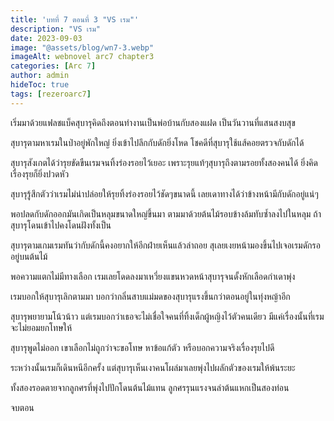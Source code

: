 ```yaml
---
title: 'บทที่ 7 ตอนที่ 3 "VS เรม"'
description: "VS เรม"
date: 2023-09-03
image: "@assets/blog/wn7-3.webp"
imageAlt: webnovel arc7 chapter3
categories: [Arc 7]
author: admin
hideToc: true
tags: [rezeroarc7]
---
```


เริ่มมาด้วยแฟลชแบ็คสุบารุคิดถึงตอนทำงานเป็นพ่อบ้านกับสองแฝด เป็นวันวานที่แสนสงบสุข

สุบารุตามหาเรมในป่าอยู่พักใหญ่ ยิ่งเข้าไปลึกกับดักยิ่งโหด โชคดีที่สุบารุใช้แส้คอยตรวจกับดักได้

สุบารุสังเกตได้ว่ารุยขัดขืนเรมจนทิ้งร่องรอยไว้เยอะ เพราะรุยแท้ๆสุบารุถึงตามรอยทั้งสองคนได้ ยิ่งคิดเรื่องรุยก็ยิ่งปวดหัว

สุบารุรู้สึกตัวว่าเรมไม่น่าปล่อยให้รุยทิ้งร่องรอยไว้ชัดๆขนาดนี้ เลยเดาทางได้ว่าข้างหน้ามีกับดักอยู่แน่ๆ

พอปลดกับดักออกมันเกิดเป็นหลุมขนาดใหญ่ขึ้นมา ตามมาด้วยต้นไม้รอบข้างล้มทับซ้ำลงไปในหลุม ถ้าสุบารุโดนเข้าไปคงโดนฝังทั้งเป็น

สุบารุตามเกมเรมทันว่ากับดักนี้คงอยากให้อีกฝ่ายเห็นแล้วล่าถอย สุเลยเงยหน้ามองขึ้นไปเจอเรมดักรออยู่บนต้นไม้

พอความแตกไม่มีทางเลือก เรมเลยโดดลงมาเหวี่ยงแขนหวดหน้าสุบารุจนดั้งหักเลือดกำเดาพุ่ง

เรมบอกให้สุบารุเลิกตามมา บอกว่ากลิ่นสาบแม่มดของสุบารุแรงขึ้นกว่าตอนอยู่ในทุ่งหญ้าอีก

สุบารุพยายามโน้วน้าว แต่เรมบอกว่าเธอจะไม่เชื่อใจคนที่ทิ้งเด็กผู้หญิงไว้ตัวคนเดียว มีแค่เรื่องนั้นที่เรมจะไม่ยอมยกโทษให้

สุบารุพูดไม่ออก เขาเลือกไม่ถูกว่าจะขอโทษ หาข้อแก้ตัว หรือบอกความจริงเรื่องรุยไปดี

ระหว่างนั้นเรมก็เดินหนีอีกครั้ง แต่สุบารุเห็นเงาคนโผล่มาเลยพุ่งไปผลักตัวของเรมให้พ้นระยะ

ทั้งสองรอดตายจากลูกศรที่พุ่งไปปักโดนต้นไม้แทน ลูกศรรุนแรงจนลำต้นแหกเป็นสองท่อน

จบตอน

